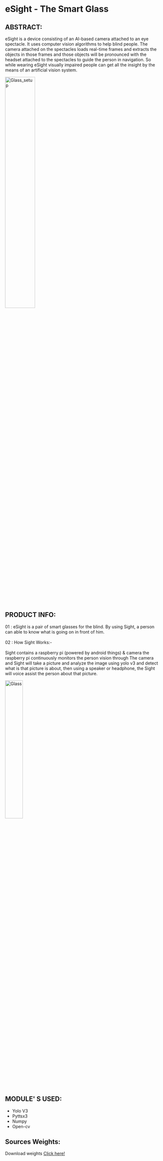 # eSight - The Smart Glass

## ABSTRACT:

eSight is a device consisting of an AI-based camera attached to an eye spectacle. It uses computer vision algorithms to help blind people. The camera attached on the spectacles loads real-time frames and extracts the objects in those frames and those objects will be pronounced with the headset attached to the spectacles to guide the person in navigation. So while wearing eSight visually impaired people can get all the insight by the means of an artificial vision system.

<img  width="44%" alt='Glass_setup'   src='https://user-images.githubusercontent.com/94343329/219101709-2a2fa0a6-a0c6-4deb-8df6-9b1f1a753681.jpg' />


## PRODUCT  INFO:
  01 : eSight is a pair of smart glasses for the blind. By using Sight, a person  can able to know what is going on in front of him.</br></br>
  02 : How Sight Works:-</br></br>
       Sight contains a raspberry pi (powered by android  things) & camera the raspberry pi continuously monitors the person  vision through   The camera  and Sight will take a picture and analyze the image using  yolo v3  and detect what is that picture is about, then using a  speaker or headphone, the Sight will voice assist the person about  that picture.
          
  <img  width="34%" alt='Glass'   src='https://user-images.githubusercontent.com/94343329/219104524-30064e4c-839e-4beb-a4ad-dc31258cf74f.jpg' />
  
  ## MODULE' S  USED:
  <ul>
<li>Yolo V3</li>
<li>Pyttsx3</li>
<li>Numpy</li>
<li>Open-cv</li>
 </ul>
 
 ## Sources Weights:
 
 Download weights <a href='https://pjreddie.com/media/files/yolov3.weights'>Click here!</a>
  







